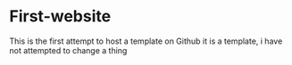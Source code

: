 # First-website
This is the first attempt to host a template on Github
it is a template, i have not attempted to change a thing
